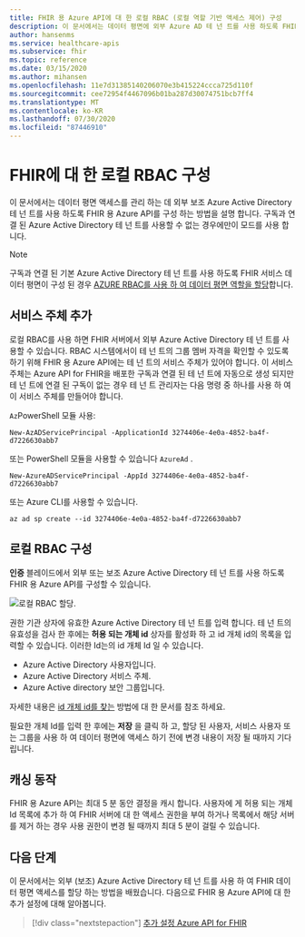 ```yaml
---
title: FHIR 용 Azure API에 대 한 로컬 RBAC (로컬 역할 기반 액세스 제어) 구성
description: 이 문서에서는 데이터 평면에 외부 Azure AD 테 넌 트를 사용 하도록 FHIR 용 Azure API를 구성 하는 방법을 설명 합니다.
author: hansenms
ms.service: healthcare-apis
ms.subservice: fhir
ms.topic: reference
ms.date: 03/15/2020
ms.author: mihansen
ms.openlocfilehash: 11e7d31385140206070e3b415224ccca725d110f
ms.sourcegitcommit: cee72954f4467096b01ba287d30074751bcb7ff4
ms.translationtype: MT
ms.contentlocale: ko-KR
ms.lasthandoff: 07/30/2020
ms.locfileid: "87446910"
---
```

# <a name="configure-local-rbac-for-fhir"></a>FHIR에 대 한 로컬 RBAC 구성 

이 문서에서는 데이터 평면 액세스를 관리 하는 데 외부 보조 Azure Active Directory 테 넌 트를 사용 하도록 FHIR 용 Azure API를 구성 하는 방법을 설명 합니다. 구독과 연결 된 Azure Active Directory 테 넌 트를 사용할 수 없는 경우에만이 모드를 사용 합니다.

> [!NOTE]
> 구독과 연결 된 기본 Azure Active Directory 테 넌 트를 사용 하도록 FHIR 서비스 데이터 평면이 구성 된 경우 [AZURE RBAC를 사용 하 여 데이터 평면 역할을 할당](configure-azure-rbac.md)합니다.

## <a name="add-service-principal"></a>서비스 주체 추가

로컬 RBAC를 사용 하면 FHIR 서버에서 외부 Azure Active Directory 테 넌 트를 사용할 수 있습니다. RBAC 시스템에서이 테 넌 트의 그룹 멤버 자격을 확인할 수 있도록 하기 위해 FHIR 용 Azure API에는 테 넌 트의 서비스 주체가 있어야 합니다. 이 서비스 주체는 Azure API for FHIR을 배포한 구독과 연결 된 테 넌 트에 자동으로 생성 되지만 테 넌 트에 연결 된 구독이 없는 경우 테 넌 트 관리자는 다음 명령 중 하나를 사용 하 여이 서비스 주체를 만들어야 합니다.

`Az`PowerShell 모듈 사용:

```azurepowershell-interactive
New-AzADServicePrincipal -ApplicationId 3274406e-4e0a-4852-ba4f-d7226630abb7
```

또는 PowerShell 모듈을 사용할 수 있습니다 `AzureAd` .

```azurepowershell-interactive
New-AzureADServicePrincipal -AppId 3274406e-4e0a-4852-ba4f-d7226630abb7
```

또는 Azure CLI를 사용할 수 있습니다.

```azurecli-interactive
az ad sp create --id 3274406e-4e0a-4852-ba4f-d7226630abb7
```

## <a name="configure-local-rbac"></a>로컬 RBAC 구성

**인증** 블레이드에서 외부 또는 보조 Azure Active Directory 테 넌 트를 사용 하도록 FHIR 용 Azure API를 구성할 수 있습니다.

![로컬 RBAC 할당](media/rbac/local-rbac-guids.png).

권한 기관 상자에 유효한 Azure Active Directory 테 넌 트를 입력 합니다. 테 넌 트의 유효성을 검사 한 후에는 **허용 되는 개체 id** 상자를 활성화 하 고 id 개체 id의 목록을 입력할 수 있습니다. 이러한 Id는의 id 개체 Id 일 수 있습니다.

* Azure Active Directory 사용자입니다.
* Azure Active Directory 서비스 주체.
* Azure Active directory 보안 그룹입니다.

자세한 내용은 [id 개체 id를 찾는](find-identity-object-ids.md) 방법에 대 한 문서를 참조 하세요.

필요한 개체 Id를 입력 한 후에는 **저장** 을 클릭 하 고, 할당 된 사용자, 서비스 사용자 또는 그룹을 사용 하 여 데이터 평면에 액세스 하기 전에 변경 내용이 저장 될 때까지 기다립니다.

## <a name="caching-behavior"></a>캐싱 동작

FHIR 용 Azure API는 최대 5 분 동안 결정을 캐시 합니다. 사용자에 게 허용 되는 개체 Id 목록에 추가 하 여 FHIR 서버에 대 한 액세스 권한을 부여 하거나 목록에서 해당 서버를 제거 하는 경우 사용 권한이 변경 될 때까지 최대 5 분이 걸릴 수 있습니다.

## <a name="next-steps"></a>다음 단계

이 문서에서는 외부 (보조) Azure Active Directory 테 넌 트를 사용 하 여 FHIR 데이터 평면 액세스를 할당 하는 방법을 배웠습니다. 다음으로 FHIR 용 Azure API에 대 한 추가 설정에 대해 알아봅니다.
 
>[!div class="nextstepaction"]
>[추가 설정 Azure API for FHIR](azure-api-for-fhir-additional-settings.md)
